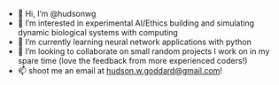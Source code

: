 - 👋 Hi, I’m @hudsonwg
- 👀 I’m interested in experimental AI/Ethics building and simulating dynamic biological systems with computing
- 🌱 I’m currently learning neural network applications with python
- 💞️ I’m looking to collaborate on small random projects I work on in my spare time (love the feedback from more experienced coders!)
- 📫 shoot me an email at hudson.w.goddard@gmail.com!

<!---
hudsonwg/hudsonwg is a ✨ special ✨ repository because its `README.md` (this file) appears on your GitHub profile.
You can click the Preview link to take a look at your changes.
--->
